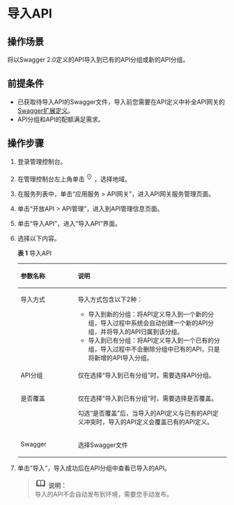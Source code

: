 # 导入API<a name="apig-zh-ug-181025104"></a>

## 操作场景<a name="section25971517509"></a>

将以Swagger 2.0定义的API导入到已有的API分组或新的API分组。

## 前提条件<a name="section1678010231609"></a>

-   已获取待导入API的Swagger文件，导入前您需要在API定义中补全API网关的[Swagger扩展定义](https://support.huaweicloud.com/devg-apig/apig-zh-dev-181109073.html)。
-   API分组和API的配额满足需求。

## 操作步骤<a name="section1539513818214"></a>

1.  登录管理控制台。
2.  在管理控制台左上角单击![](figures/icon-region.png)，选择地域。
3.  在服务列表中，单击“应用服务 \> API网关”，进入API网关服务管理页面。
4.  单击“开放API \> API管理”，进入到API管理信息页面。
5.  单击“导入API”，进入“导入API”界面。
6.  选择以下内容。

    **表 1**  导入API

    <a name="table11284181112369"></a>
    <table><thead align="left"><tr id="row6284151113368"><th class="cellrowborder" valign="top" width="27.35%" id="mcps1.2.3.1.1"><p id="p15990164813454"><a name="p15990164813454"></a><a name="p15990164813454"></a>参数名称</p>
    </th>
    <th class="cellrowborder" valign="top" width="72.65%" id="mcps1.2.3.1.2"><p id="p99907481453"><a name="p99907481453"></a><a name="p99907481453"></a>说明</p>
    </th>
    </tr>
    </thead>
    <tbody><tr id="row14286311173619"><td class="cellrowborder" valign="top" width="27.35%" headers="mcps1.2.3.1.1 "><p id="p52861411103620"><a name="p52861411103620"></a><a name="p52861411103620"></a>导入方式</p>
    </td>
    <td class="cellrowborder" valign="top" width="72.65%" headers="mcps1.2.3.1.2 "><p id="p17286171143616"><a name="p17286171143616"></a><a name="p17286171143616"></a>导入方式包含以下2种：</p>
    <a name="ul17716192483810"></a><a name="ul17716192483810"></a><ul id="ul17716192483810"><li>导入到新的分组：将API定义导入到一个新的分组，导入过程中系统会自动创建一个新的API分组，并将导入的API归属到该分组。</li><li>导入到已有分组：将API定义导入到一个已有的分组，导入过程中不会删除分组中已有的API，只是将新增的API导入分组。</li></ul>
    </td>
    </tr>
    <tr id="row3286101118369"><td class="cellrowborder" valign="top" width="27.35%" headers="mcps1.2.3.1.1 "><p id="p32861711183614"><a name="p32861711183614"></a><a name="p32861711183614"></a>API分组</p>
    </td>
    <td class="cellrowborder" valign="top" width="72.65%" headers="mcps1.2.3.1.2 "><p id="p92867112366"><a name="p92867112366"></a><a name="p92867112366"></a>仅在选择“导入到已有分组”时，需要选择API分组。</p>
    </td>
    </tr>
    <tr id="row7286711183611"><td class="cellrowborder" valign="top" width="27.35%" headers="mcps1.2.3.1.1 "><p id="p12286191116360"><a name="p12286191116360"></a><a name="p12286191116360"></a>是否覆盖</p>
    </td>
    <td class="cellrowborder" valign="top" width="72.65%" headers="mcps1.2.3.1.2 "><p id="p20286181118363"><a name="p20286181118363"></a><a name="p20286181118363"></a>仅在选择“导入到已有分组”时，需要选择是否覆盖。</p>
    <p id="p72021538134113"><a name="p72021538134113"></a><a name="p72021538134113"></a>勾选“是否覆盖”后，当导入的API定义与已有的API定义冲突时，导入的API定义会覆盖已有的API定义。</p>
    </td>
    </tr>
    <tr id="row32862011133615"><td class="cellrowborder" valign="top" width="27.35%" headers="mcps1.2.3.1.1 "><p id="p132861115369"><a name="p132861115369"></a><a name="p132861115369"></a>Swagger</p>
    </td>
    <td class="cellrowborder" valign="top" width="72.65%" headers="mcps1.2.3.1.2 "><p id="p14286151113620"><a name="p14286151113620"></a><a name="p14286151113620"></a>选择Swagger文件</p>
    </td>
    </tr>
    </tbody>
    </table>

7.  单击“导入”，导入成功后在API分组中查看已导入的API。

    >![](public_sys-resources/icon-note.gif) **说明：**   
    >导入的API不会自动发布到环境，需要您手动发布。  


